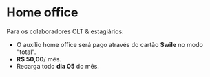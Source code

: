 # Home office

Para os colaboradores CLT & estagiários: 

- O auxílio home office será pago através do cartão **Swile** no modo "total". 
- **R$ 50,00**/ mês.
- Recarga todo **dia 05** do mês.